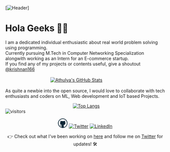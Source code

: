 [![Header](https://raw.githubusercontent.com/krishnan166/<OWNER>/<OWNER>/readme_header.png "Header")]

# Hola Geeks 👋🏽

I am a dedicated individual enthusiastic about real world problem solving using programming. 
<br/>Currently pursuing M.Tech in Computer Networking Specialization alongwith working as an Intern for an E-commerce startup. 
<br/>If you find any of my projects or contents useful, give a shoutout [@krishnan166](https://twitter.com/krishnan166)
<br/><br/>&nbsp;&nbsp;&nbsp;&nbsp;&nbsp;&nbsp;&nbsp;&nbsp;&nbsp;&nbsp;&nbsp;&nbsp;&nbsp;&nbsp;&nbsp;&nbsp;&nbsp;&nbsp;&nbsp;&nbsp;&nbsp;&nbsp;&nbsp;&nbsp;&nbsp;&nbsp;&nbsp;&nbsp;&nbsp;
&nbsp;&nbsp;&nbsp;&nbsp;&nbsp;&nbsp;[![Athulya's GitHub Stats](https://github-readme-stats.vercel.app/api?username=krishnan166&hide=contribs,prs&count_private=true&show_icons=true&theme=radical)](https://github.com/krishnan166/github-readme-stats )
<br/><br/>
As quite a newbie into the open source, I would love to collaborate with tech enthusiasts and coders on ML, Web development and IoT based Projects.

&nbsp;&nbsp;&nbsp;&nbsp;&nbsp;&nbsp;&nbsp;&nbsp;&nbsp;&nbsp;&nbsp;&nbsp;&nbsp;&nbsp;&nbsp;&nbsp;&nbsp;&nbsp;&nbsp;&nbsp;&nbsp;&nbsp;&nbsp;&nbsp;&nbsp;&nbsp;&nbsp;&nbsp;&nbsp;
&nbsp;&nbsp;&nbsp;&nbsp;&nbsp;&nbsp;&nbsp;&nbsp;&nbsp;&nbsp;&nbsp;&nbsp;&nbsp;&nbsp;&nbsp;&nbsp;&nbsp;&nbsp;&nbsp;&nbsp;&nbsp;&nbsp;&nbsp;&nbsp;[![Top Langs](https://github-readme-stats.vercel.app/api/top-langs/?username=krishnan166&show_icons=true&theme=radical&hide=hack&layout=compact)](https://github.com/krishnan166/github-readme-stats)
<br/>![visitors](https://visitor-badge.glitch.me/badge?page_id=$krishnan166)


<p align="center">
	<a href="https://github.com/krishnan166"><img src="giticon.png" alt="GitHub" width=30></a>
	<a href="https://twitter.com/krishnan166"><img src="twitter.png" alt="Twitter"></a>
	<a href="https://www.linkedin.com/in/athulya-krishnan166"><img src="imgs/linkedin.svg" alt="LinkedIn"></a>
</p>

<p align="center">👉 Check out what I've been working on 
	<a href="https://github.com/krishnan166">here</a> and follow me on <a href="https://twitter.com/krishnan166"> Twitter</a> for updates! 🛠️ </p>
<!--
**krishnan166/krishnan166** is a ✨ _special_ ✨ repository because its `README.md` (this file) appears on your GitHub profile.

Here are some ideas to get you started:

- 🔭 I’m currently working on ...
- 🌱 I’m currently learning ...
- 👯 I’m looking to collaborate on ...
- 🤔 I’m looking for help with ...
- 💬 Ask me about ...
- 📫 How to reach me: ...
- 😄 Pronouns: ...
- ⚡ Fun fact: ...
-->
